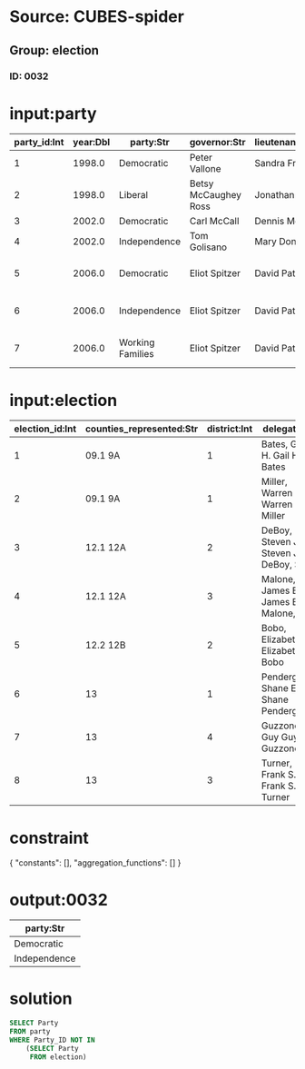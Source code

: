 # Source: CUBES-spider
## Group: election
### ID: 0032

# input:party

| party_id:Int | year:Dbl | party:Str | governor:Str | lieutenant_governor:Str | comptroller:Str | attorney_general:Str | us_senate:Str |
|---|---|---|---|---|---|---|---|
| 1 | 1998.0 | Democratic | Peter Vallone | Sandra Frankel | Carl McCall | Eliot Spitzer | Charles Schumer |
| 2 | 1998.0 | Liberal | Betsy McCaughey Ross | Jonathan Reiter | Carl McCall | Eliot Spitzer | Charles Schumer |
| 3 | 2002.0 | Democratic | Carl McCall | Dennis Mehiel | Alan Hevesi | Eliot Spitzer | (no election) |
| 4 | 2002.0 | Independence | Tom Golisano | Mary Donohue | John Faso | Eliot Spitzer | (no election) |
| 5 | 2006.0 | Democratic | Eliot Spitzer | David Paterson | Alan Hevesi | Andrew Cuomo | Hillary Rodham Clinton |
| 6 | 2006.0 | Independence | Eliot Spitzer | David Paterson | Alan Hevesi | Jeanine Pirro | Hillary Rodham Clinton |
| 7 | 2006.0 | Working Families | Eliot Spitzer | David Paterson | Alan Hevesi | Andrew Cuomo | Hillary Rodham Clinton |

# input:election

| election_id:Int | counties_represented:Str | district:Int | delegate:Str | party:Int | first_elected:Dbl | committee:Str |
|---|---|---|---|---|---|---|
| 1 | 09.1 9A | 1 | Bates, Gail H. Gail H. Bates | 1 | 2002.0 | Appropriations |
| 2 | 09.1 9A | 1 | Miller, Warren E. Warren E. Miller | 1 | 2003.0 | Economic Matters |
| 3 | 12.1 12A | 2 | DeBoy, Steven J. Sr. Steven J. DeBoy, Sr. | 2 | 2002.0 | Appropriations |
| 4 | 12.1 12A | 3 | Malone, James E. Jr. James E. Malone, Jr. | 2 | 1994.0 | Environmental Matters (Vice-Chair) |
| 5 | 12.2 12B | 2 | Bobo, Elizabeth Elizabeth Bobo | 3 | 1994.0 | Environmental Matters |
| 6 | 13 | 1 | Pendergrass, Shane E. Shane Pendergrass | 4 | 1994.0 | Health and Government Operations |
| 7 | 13 | 4 | Guzzone, Guy Guy Guzzone | 1 | 2006.0 | Appropriations |
| 8 | 13 | 3 | Turner, Frank S. Frank S. Turner | 7 | 1994.0 | Ways and Means |

# constraint

{
  "constants": [],
  "aggregation_functions": []
}

# output:0032

| party:Str |
|---|
| Democratic |
| Independence |

# solution

```sql
SELECT Party
FROM party
WHERE Party_ID NOT IN
    (SELECT Party
     FROM election)
```
